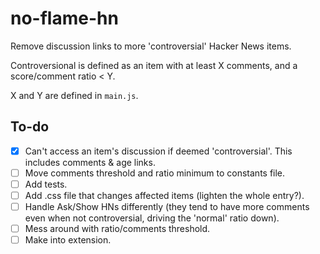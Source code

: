 # no-flame-hn
Remove discussion links to more 'controversial' Hacker News items.

Controversional is defined as an item with at least X comments, and a score/comment ratio < Y. 

X and Y are defined in `main.js`.

## To-do

- [x] Can't access an item's discussion if deemed 'controversial'. This includes comments & age links.
- [ ] Move comments threshold and ratio minimum to constants file.
- [ ] Add tests.
- [ ] Add .css file that changes affected items (lighten the whole entry?).
- [ ] Handle Ask/Show HNs differently (they tend to have more comments even when not controversial, driving the 'normal' ratio down). 
- [ ] Mess around with ratio/comments threshold. 
- [ ] Make into extension.
